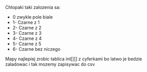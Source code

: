 Chlopaki taki zalozenia sa:
* 0 zwykle pole biale
* 1- Czarne z 1
* 2- Czarne z 2
* 3- Czarne z 3
* 4- Czarne z 4
* 5- Czarne z 5
* 6- Czarne bez niczego
        
Mapy najlepiej zrobic tablica int[][] z cyferkami bo latwo je bedzie zaladowac i tak mozemy zapisywac do csv
